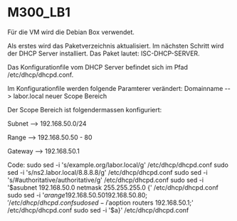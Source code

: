 # M300_LB1

Für die VM wird die Debian Box verwendet. 

Als erstes wird das Paketverzeichnis aktualisiert. Im nächsten Schritt wird der DHCP Server installiert. Das Paket lautet: ISC-DHCP-SERVER.

Das Konfigurationfile vom DHCP Server befindet sich im Pfad /etc/dhcp/dhcpd.conf.

Im Konfigurationfile werden folgende Paramterer verändert:
Domainname --> labor.local
neuer Scope Bereich

Der Scope Bereich ist folgendermassen konfiguriert:

Subnet --> 192.168.50.0/24

Range --> 192.168.50.50 - 80

Gateway --> 192.168.50.1

Code:
  sudo sed -i 's/example.org/labor.local/g' /etc/dhcp/dhcpd.conf
  sudo sed -i 's/ns2.labor.local/8.8.8.8/g' /etc/dhcp/dhcpd.conf
  sudo sed -i 's/#authoritative/authoritative/g' /etc/dhcp/dhcpd.conf
  sudo sed -i '$asubnet 192.168.50.0 netmask 255.255.255.0 {' /etc/dhcp/dhcpd.conf
  sudo sed -i '$arange 192.168.50.50 192.168.50.80;' /etc/dhcp/dhcpd.conf
  sudo sed -i '$aoption routers 192.168.50.1;' /etc/dhcp/dhcpd.conf
  sudo sed -i '$a}' /etc/dhcp/dhcpd.conf

